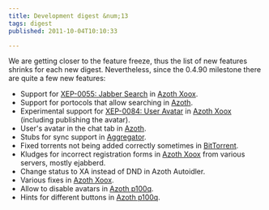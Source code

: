 ```yaml
---
title: Development digest &num;13
tags: digest
published: 2011-10-04T10:10:33

---
```


We are getting closer to the feature freeze, thus the list of new
features shrinks for each new digest. Nevertheless, since the 0.4.90
milestone there are quite a few new features:

- Support for [XEP-0055: Jabber
  Search](http://xmpp.org/extensions/xep-0055.html) in [Azoth
  Xoox](/plugins-azoth-xoox).
- Support for portocols that allow searching in
  [Azoth](/plugins-azoth).
- Experimental support for [XEP-0084: User
  Avatar](http://xmpp.org/extensions/xep-0084.html) in [Azoth
  Xoox](/plugins-azoth-xoox) (including publishing the avatar).
- User's avatar in the chat tab in [Azoth](/plugins-azoth).
- Stubs for sync support in [Aggregator](/plugins-aggregator).
- Fixed torrents not being added correctly sometimes in
  [BitTorrent](/plugins-bittorrent).
- Kludges for incorrect registration forms in [Azoth
  Xoox](/plugins-azoth-xoox) from various servers, mostly ejabberd.
- Change status to XA instead of DND in Azoth Autoidler.
- Various fixes in [Azoth Xoox](/plugins-azoth-xoox).
- Allow to disable avatars in [Azoth p100q](/plugins-azoth-p100q).
- Hints for different buttons in [Azoth p100q](/plugins-azoth-p100q).
